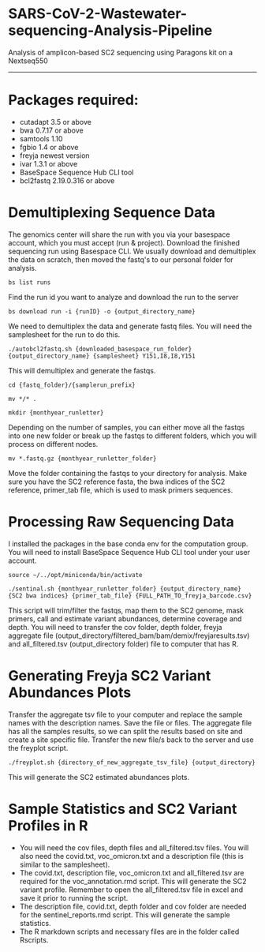 # SARS-CoV-2-Wastewater-sequencing-Analysis-Pipeline
Analysis of amplicon-based SC2 sequencing using Paragons kit on a Nextseq550 

------------
# Packages required:
- cutadapt 3.5 or above
- bwa 0.7.17 or above
- samtools 1.10
- fgbio 1.4 or above
- freyja newest version
- ivar 1.3.1 or above
- BaseSpace Sequence Hub CLI tool 
- bcl2fastq 2.19.0.316 or above

# Demultiplexing Sequence Data
The genomics center will share the run with you via your basespace account, which you must accept (run & project). Download the finished sequencing run using Basespace CLI. We usually download and demultiplex the data on scratch, then moved the fastq's to our personal folder for analysis.
```
bs list runs
```
Find the run id you want to analyze and download the run to the server
```
bs download run -i {runID} -o {output_directory_name}
```
We need to demultiplex the data and generate fastq files. You will need the samplesheet for the run to do this.
```
./autobcl2fastq.sh {downloaded_basespace_run_folder} {output_directory_name} {samplesheet} Y151,I8,I8,Y151
```
This will demultiplex and generate the fastqs.
```
cd {fastq_folder}/{samplerun_prefix} 
```
```
mv */* .
```
```
mkdir {monthyear_runletter} 
```
Depending on the number of samples, you can either move all the fastqs into one new folder or break up the fastqs to different folders, which you will process on different nodes.
```
mv *.fastq.gz {monthyear_runletter_folder} 
```
Move the folder containing the fastqs to your directory for analysis. Make sure you have the SC2 reference fasta, the bwa indices of the SC2 reference, primer_tab file, which is used to mask primers sequences.

# Processing Raw Sequencing Data
I installed the packages in the base conda env for the computation group. You will need to install BaseSpace Sequence Hub CLI tool under your user account. 
```
source ~/../opt/miniconda/bin/activate
```
```
./sentinal.sh {monthyear_runletter_folder} {output_directory_name} {SC2 bwa indices} {primer_tab_file} {FULL_PATH_TO_freyja_barcode.csv}
```
This script will trim/filter the fastqs, map them to the SC2 genome, mask primers, call and estimate variant abundances, determine coverage and depth.
You will need to transfer the cov folder, depth folder, freyja aggregate file (output_directory/filtered_bam/bam/demix/freyjaresults.tsv) and all_filtered.tsv (output_directory folder) file to computer that has R.

# Generating Freyja SC2 Variant Abundances Plots

Transfer the aggregate tsv file to your computer and replace the sample names with the description names. Save the file or files. The aggregate file has all the samples results, so we can split the results based on site and create a site specific file. Transfer the new file/s back to the server and use the freyplot script.
```
./freyplot.sh {directory_of_new_aggregate_tsv_file} {output_directory}
```
This will generate the SC2 estimated abundances plots. 

# Sample Statistics and SC2 Variant Profiles in R
- You will need the cov files, depth files and all_filtered.tsv files. You will also need the covid.txt, voc_omicron.txt and a description file (this is similar to the samplesheet).
- The covid.txt, description file, voc_omicron.txt and all_filtered.tsv are required for the voc_annotation.rmd script. This will generate the SC2 variant profile. Remember to open the all_filtered.tsv file in excel and save it prior to running the script.
- The description file, covid.txt, depth folder and cov folder are needed for the sentinel_reports.rmd script. This will generate the sample statistics.
- The R markdown scripts and necessary files are in the folder called Rscripts.



